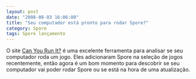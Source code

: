 ```yaml
---
layout: post
date: "2008-08-03 16:06:00"
title: "Seu computador está pronto para rodar Spore?"
category: Spore
tags: Spore lançamento
---
```


O site [Can You Run It?](http://www.systemrequirementslab.com/referrer/srtest) é uma excelente ferramenta para analisar se seu computador roda um jogo. Eles adicionaram Spore na seleção de jogos recentemente, então agora é um bom momento para descobrir se seu computador vai poder rodar Spore ou se está na hora de uma atualização.